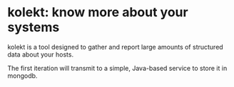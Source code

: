 kolekt: know more about your systems
====================================

kolekt is a tool designed to gather and report large amounts of structured data about your hosts.

The first iteration will transmit to a simple, Java-based service to store it in mongodb.
